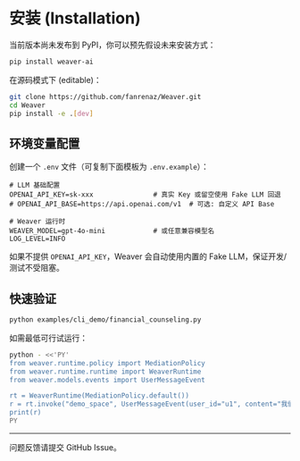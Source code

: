 # 安装 (Installation)

当前版本尚未发布到 PyPI，你可以预先假设未来安装方式：

```bash
pip install weaver-ai
```

在源码模式下 (editable)：

```bash
git clone https://github.com/fanrenaz/Weaver.git
cd Weaver
pip install -e .[dev]
```

## 环境变量配置

创建一个 `.env` 文件（可复制下面模板为 `.env.example`）：

```dotenv
# LLM 基础配置
OPENAI_API_KEY=sk-xxx               # 真实 Key 或留空使用 Fake LLM 回退
# OPENAI_API_BASE=https://api.openai.com/v1  # 可选: 自定义 API Base

# Weaver 运行时
WEAVER_MODEL=gpt-4o-mini            # 或任意兼容模型名
LOG_LEVEL=INFO
```

如果不提供 `OPENAI_API_KEY`，Weaver 会自动使用内置的 Fake LLM，保证开发/测试不受阻塞。

## 快速验证

```bash
python examples/cli_demo/financial_counseling.py
```

如需最低可行试运行：

```bash
python - <<'PY'
from weaver.runtime.policy import MediationPolicy
from weaver.runtime.runtime import WeaverRuntime
from weaver.models.events import UserMessageEvent

rt = WeaverRuntime(MediationPolicy.default())
r = rt.invoke("demo_space", UserMessageEvent(user_id="u1", content="我们需要一个预算方案"))
print(r)
PY
```

---
问题反馈请提交 GitHub Issue。
